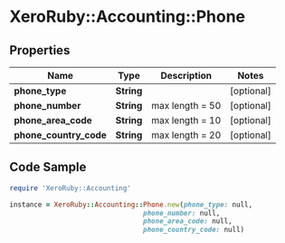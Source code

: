 # XeroRuby::Accounting::Phone

## Properties

Name | Type | Description | Notes
------------ | ------------- | ------------- | -------------
**phone_type** | **String** |  | [optional] 
**phone_number** | **String** | max length &#x3D; 50 | [optional] 
**phone_area_code** | **String** | max length &#x3D; 10 | [optional] 
**phone_country_code** | **String** | max length &#x3D; 20 | [optional] 

## Code Sample

```ruby
require 'XeroRuby::Accounting'

instance = XeroRuby::Accounting::Phone.new(phone_type: null,
                                 phone_number: null,
                                 phone_area_code: null,
                                 phone_country_code: null)
```


